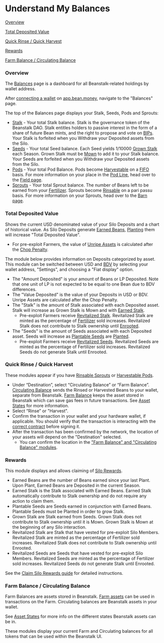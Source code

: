 # Understand My Balances

[Overview](understand-my-balances.md#overview)

[Total Deposited Value](understand-my-balances.md#total-deposited-value)

[Quick Rinse / Quick Harvest](understand-my-balances.md#quick-rinse-quick-harvest)

[Rewards](understand-my-balances.md#rewards)

[Farm Balance / Circulating Balance](understand-my-balances.md#farm-balance-circulating-balance)

### Overview

The [Balances](https://app.bean.money/#/balances) page is a dashboard for all Beanstalk-related holdings by wallet address.

After [connecting a wallet](../getting-started/connect-wallet.md) on [app.bean.money](https://app.bean.money/), navigate to the "Balances" page.

The top of the Balances page displays your Stalk, Seeds, Pods and Sprouts:

* [Stalk](../../protocol-resources/glossary.md#stalk) - Your total Stalk balance. Stalk is the governance token of the Beanstalk DAO. Stalk entitles holders to passive interest in the form of a share of future Bean mints, and the right to propose and vote on [BIPs](../../protocol-resources/glossary.md#beanstalk-improvement-proposal). Your Stalk is forfeited when you Withdraw your Deposited assets from the Silo.
* [Seeds](../../protocol-resources/glossary.md#seeds) - Your total Seed balance. Each Seed yields 1/10000 [Grown Stalk](../../protocol-resources/glossary.md#grown-stalk) each Season. Grown Stalk must be [Mown](../../protocol-resources/glossary.md#mow) to add it to your Stalk balance. Your Seeds are forfeited when you Withdraw your Deposited assets from the Silo.
* [Pods](../../protocol-resources/glossary.md#pods) - Your total Pod Balance. Pods become [Harvestable](../../protocol-resources/glossary.md#harvestable-pods) on a [FIFO](../../protocol-resources/glossary.md#fifo) basis. For more information on your place in the [Pod Line](../../protocol-resources/glossary.md#pod-line), head over to the [Field page](https://app.bean.money/#/field).
* [Sprouts](../../protocol-resources/glossary.md#sprouts) - Your total Sprout balance. The number of Beans left to be earned from your [Fertilizer](../../protocol-resources/glossary.md#fertilizer). Sprouts become [Rinsable](../../protocol-resources/glossary.md#rinsable-sprouts) on a pari passu basis. For more information on your Sprouts, head over to the [Barn page](https://app.bean.money/#/barn).

### Total Deposited Value

Shows the current USD denominated value of your Silo Deposits and a chart of historical value. As Silo Deposits generate [Earned Beans](../../protocol-resources/glossary.md#earned-beans), [Planting](../../protocol-resources/glossary.md#plant) them will increase "Total Deposited Value".

* For pre-exploit Farmers, the value of [Unripe Assets](../../protocol-resources/glossary.md#unripe-assets) is calculated after the [Chop Penalty](../../protocol-resources/glossary.md#chop-penalty).

The module below provides information on Deposits categorized by asset. This module can be switched between USD and [BDV](../../protocol-resources/glossary.md#bean-denominated-value) by selecting your wallet address, "Settings", and choosing a "Fiat display" option.

* The "Amount Deposited" is your amount of Beans or LP Deposited. Note that one unit of LP is not expected to be equal to one Bean due to BDV differences.
* The "Value Deposited" is the value of your Deposits in USD or BDV. Unripe Assets are calculated after the Chop Penalty.
* The "Stalk" is the amount of Stalk associated with each Deposited asset. Stalk will increase as Grown Stalk is Mown and with [Earned Stalk](../../protocol-resources/glossary.md#earned-stalk).
  * Pre-exploit Farmers receive [Revitalized Stalk](../../protocol-resources/glossary.md#revitalized-stalk). Revitalized Stalk are minted as the percentage of [Fertilizer](../../protocol-resources/glossary.md#fertilizer) sold increases. Revitalized Stalk does not contribute to Stalk ownership until [Enrooted](../../protocol-resources/glossary.md#enroot).
* The "Seeds" is the amount of Seeds associated with each Deposited asset. Seeds will increase as [Plantable Seeds](../../protocol-resources/glossary.md#plantable-seeds) are [Planted](../../protocol-resources/glossary.md#plant).
  * Pre-exploit Farmers receive [Revitalized Seeds](../../protocol-resources/glossary.md#revitalized-seeds). Revitalized Seeds are minted as the percentage of Fertilizer sold increases. Revitalized Seeds do not generate Stalk until Enrooted.

### Quick Rinse / Quick Harvest

These modules appear if you have [Rinsable Sprouts](../../protocol-resources/glossary.md#rinsable-sprouts) or [Harvestable Pods](../../protocol-resources/glossary.md#harvestable-pods).

* Under “Destination”, select “Circulating Balance” or “Farm Balance”. [Circulating Balance](../../protocol-resources/glossary.md#circulating-beans) sends the Rinsed or Harvested Beans to your wallet, separate from Beanstalk. [Farm Balance](../../protocol-resources/asset-states.md) keeps the asset stored in Beanstalk which can save gas fees in future transactions. See [Asset States](../../protocol-resources/asset-states.md) for more information.
* Select “Rinse” or "Harvest".
* Confirm the transaction in your wallet and your hardware wallet, if applicable. You should verify that the transaction is interacting with the [correct contract](../../protocol-resources/contracts.md) before signing it.
* After the transaction has been confirmed by the network, the location of your assets will depend on the "Destination" selected.&#x20;
  * You can confirm the location in the ["Farm Balance" and "Circulating Balance" modules](understand-my-balances.md#farm-balance-circulating-balance).

### Rewards

This module displays and allows claiming of [Silo Rewards](../../farm/silo.md#silo-rewards).

* Earned Beans are the number of Beans earned since your last Plant. Upon Plant, Earned Beans are Deposited in the current Season.
* Earned Stalk is the Stalk associated with Earned Beans. Earned Stalk automatically contribute to Stalk ownership and do not require any action to claim them.
* Plantable Seeds are Seeds earned in conjunction with Earned Beans. Plantable Seeds must be Planted in order to grow Stalk.
* Grown Stalk are Stalk earned from Seeds. Grown Stalk does not contribute to Stalk ownership until it is Mown. Grown Stalk is Mown at the beginning of any Silo interaction.
* Revitalized Stalk are Stalk that have vested for pre-exploit Silo Members. Revitalized Stalk are minted as the percentage of Fertilizer sold increases. Revitalized Stalk does not contribute to Stalk ownership until Enrooted.
* Revitalized Seeds are Seeds that have vested for pre-exploit Silo Members. Revitalized Seeds are minted as the percentage of Fertilizer sold increases. Revitalized Seeds do not generate Stalk until Enrooted.

See the [Claim Silo Rewards guide](../silo/claim-rewards.md) for detailed instructions.

### Farm Balance / Circulating Balance

Farm Balances are assets stored in Beanstalk. [Farm assets](../../protocol-resources/glossary.md#farm-assets) can be used in transactions on the Farm. Circulating balances are Beanstalk assets in your wallet.

See [Asset States](../../protocol-resources/asset-states.md) for more info on the different states Beanstalk assets can be in.

These modules display your current Farm and Circulating balances for all tokens that can be used within the Beanstalk UI.

